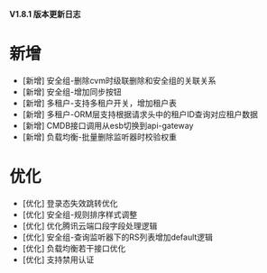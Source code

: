 **V1.8.1 版本更新日志**

# 新增
- [新增] 安全组-删除cvm时级联删除和安全组的关联关系
- [新增] 安全组-增加同步按钮
- [新增] 多租户-支持多租户开关，增加租户表
- [新增] 多租户-ORM层支持根据请求头中的租户ID查询对应租户数据
- [新增] CMDB接口调用从esb切换到api-gateway
- [新增] 负载均衡-批量删除监听器时校验权重

# 优化
- [优化] 登录态失效跳转优化
- [优化] 安全组-规则排序样式调整
- [优化] 优化腾讯云端口段字段处理逻辑
- [优化] 安全组-查询监听器下的RS列表增加default逻辑
- [优化] 负载均衡若干接口优化
- [优化] 支持禁用认证